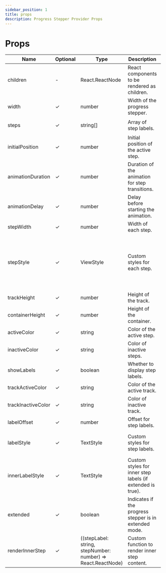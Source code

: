 ```yaml
---
sidebar_position: 1
title: props
description: Progress Stepper Provider Props
---
```


# Props

| Name               | Optional | Type                                                         | Description                                                | Default Value                                                                                                                  |
| ------------------ | -------- | ------------------------------------------------------------ | ---------------------------------------------------------- | ------------------------------------------------------------------------------------------------------------------------------ |
| children           | -        | React.ReactNode                                              | React components to be rendered as children.               | -                                                                                                                              |
| width              | ✓        | number                                                       | Width of the progress stepper.                             | `windowWidth - 100`                                                                                                            |
| steps              | ✓        | string[]                                                     | Array of step labels.                                      | `['Menu', 'Cart', 'Checkout']`                                                                                                 |
| initialPosition    | ✓        | number                                                       | Initial position of the active step.                       | `0`                                                                                                                            |
| animationDuration  | ✓        | number                                                       | Duration of the animation for step transitions.            | `300`                                                                                                                          |
| animationDelay     | ✓        | number                                                       | Delay before starting the animation.                       | `700`                                                                                                                          |
| stepWidth          | ✓        | number                                                       | Width of each step.                                        | `60`                                                                                                                           |
| stepStyle          | ✓        | ViewStyle                                                    | Custom styles for each step.                               | `{ width: 30, height: 30, transform: [{ rotate: '45deg' }], borderRadius: 4, justifyContent: 'center', alignItems: 'center' }` |
| trackHeight        | ✓        | number                                                       | Height of the track.                                       | `6`                                                                                                                            |
| containerHeight    | ✓        | number                                                       | Height of the container.                                   | `60`                                                                                                                           |
| activeColor        | ✓        | string                                                       | Color of the active step.                                  | `'#FF0000'`                                                                                                                    |
| inactiveColor      | ✓        | string                                                       | Color of inactive steps.                                   | `'#DEDEDE'`                                                                                                                    |
| showLabels         | ✓        | boolean                                                      | Whether to display step labels.                            | `true`                                                                                                                         |
| trackActiveColor   | ✓        | string                                                       | Color of the active track.                                 | `activeColor`                                                                                                                  |
| trackInactiveColor | ✓        | string                                                       | Color of inactive track.                                   | `inactiveColor`                                                                                                                |
| labelOffset        | ✓        | number                                                       | Offset for step labels.                                    | `-15`                                                                                                                          |
| labelStyle         | ✓        | TextStyle                                                    | Custom styles for step labels.                             | `{ color: 'black', fontSize: 12, fontWeight: 'bold' }`                                                                         |
| innerLabelStyle    | ✓        | TextStyle                                                    | Custom styles for inner step labels (if extended is true). | `{ color: 'white', fontWeight: 'bold', transform: [{ rotate: '-45deg' }] }`                                                    |
| extended           | ✓        | boolean                                                      | Indicates if the progress stepper is in extended mode.     | `false`                                                                                                                        |
| renderInnerStep    | ✓        | ((stepLabel: string, stepNumber: number) => React.ReactNode) | Custom function to render inner step content.              | null                                                                                                                           |

